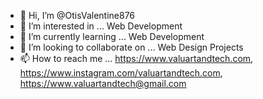 - 👋 Hi, I’m @OtisValentine876
- 👀 I’m interested in ... Web Development
- 🌱 I’m currently learning ... Web Development
- 💞️ I’m looking to collaborate on ... Web Design Projects
- 📫 How to reach me ... https://www.valuartandtech.com, https://www.instagram.com/valuartandtech.com, https://www.valuartandtech@gmail.com

<!---
OtisValentine876/OtisValentine876 is a ✨ special ✨ repository because its `README.md` (this file) appears on your GitHub profile.
You can click the Preview link to take a look at your changes.
--->

